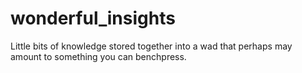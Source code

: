 # wonderful_insights
Little bits of knowledge stored together into a wad that perhaps may amount to something you can benchpress.
